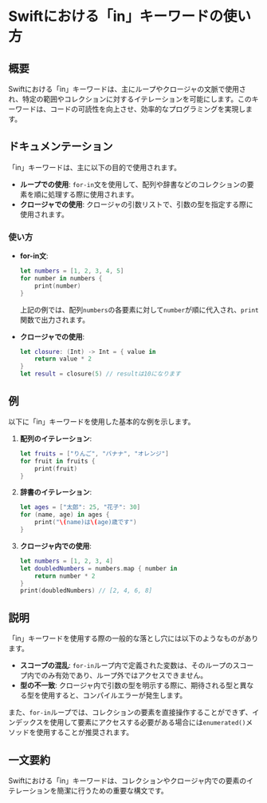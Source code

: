 <!--
Meta Description: # Swiftにおける「in」キーワードの使い方 ## 概要 Swiftにおける「in」キーワードは、主にループやクロージャの文脈で使用され、特定の範囲やコレクションに対するイテレーションを可能にします。このキーワードは、コードの可読性を向上させ、効率的なプログラミングを実現します。 ## ドキュメ...
Meta Keywords: let, swift, numbers, number, print
-->

# Swiftにおける「in」キーワードの使い方

## 概要
Swiftにおける「in」キーワードは、主にループやクロージャの文脈で使用され、特定の範囲やコレクションに対するイテレーションを可能にします。このキーワードは、コードの可読性を向上させ、効率的なプログラミングを実現します。

## ドキュメンテーション
「in」キーワードは、主に以下の目的で使用されます。

- **ループでの使用**: `for-in`文を使用して、配列や辞書などのコレクションの要素を順に処理する際に使用されます。
- **クロージャでの使用**: クロージャの引数リストで、引数の型を指定する際に使用されます。

### 使い方
- **for-in文**:
  ```swift
  let numbers = [1, 2, 3, 4, 5]
  for number in numbers {
      print(number)
  }
  ```
  上記の例では、配列`numbers`の各要素に対して`number`が順に代入され、`print`関数で出力されます。

- **クロージャでの使用**:
  ```swift
  let closure: (Int) -> Int = { value in
      return value * 2
  }
  let result = closure(5) // resultは10になります
  ```

## 例
以下に「in」キーワードを使用した基本的な例を示します。

1. **配列のイテレーション**:
   ```swift
   let fruits = ["りんご", "バナナ", "オレンジ"]
   for fruit in fruits {
       print(fruit)
   }
   ```

2. **辞書のイテレーション**:
   ```swift
   let ages = ["太郎": 25, "花子": 30]
   for (name, age) in ages {
       print("\(name)は\(age)歳です")
   }
   ```

3. **クロージャ内での使用**:
   ```swift
   let numbers = [1, 2, 3, 4]
   let doubledNumbers = numbers.map { number in
       return number * 2
   }
   print(doubledNumbers) // [2, 4, 6, 8]
   ```

## 説明
「in」キーワードを使用する際の一般的な落とし穴には以下のようなものがあります。

- **スコープの混乱**: `for-in`ループ内で定義された変数は、そのループのスコープ内でのみ有効であり、ループ外ではアクセスできません。
- **型の不一致**: クロージャ内で引数の型を明示する際に、期待される型と異なる型を使用すると、コンパイルエラーが発生します。

また、`for-in`ループでは、コレクションの要素を直接操作することができず、インデックスを使用して要素にアクセスする必要がある場合には`enumerated()`メソッドを使用することが推奨されます。

## 一文要約
Swiftにおける「in」キーワードは、コレクションやクロージャ内での要素のイテレーションを簡潔に行うための重要な構文です。